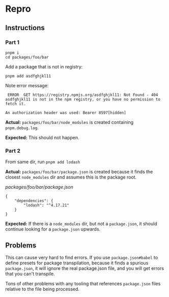 # Repro

## Instructions

### Part 1

```
pnpm i
cd packages/foo/bar
```

Add a package that is not in registry:

```
pnpm add asdfghjkl11
```

Note error message:

```
 ERROR  GET https://registry.npmjs.org/asdfghjkl11: Not Found - 404
asdfghjkl11 is not in the npm registry, or you have no permission to fetch it.

An authorization header was used: Bearer 8597[hidden]
```

**Actual:** `packages/foo/bar/node_modules` is created containing `pnpm.debug.log`.

**Expected:** This should not happen.

### Part 2

From same dir, run `pnpm add lodash`

**Actual:** `packages/foo/bar/package.json` is created because it finds the closest `node_modules` dir and assumes this is the package root.

_packages/foo/bar/package.json_

```
{
	"dependencies": {
		"lodash": "^4.17.21"
	}
}
```

**Expected:** If there is a `node_modules` dir, but not a `package.json`, it should continue looking for a `package.json` upwards.

## Problems

This can cause very hard to find errors. If you use `package.json#babel` to define presets for package transpilation, because it finds a spurious `package.json`, it will ignore the real package.json file, and you will get errors that you can't transpile.

Tons of other problems with any tooling that references `package.json` files relative to the file being processed.
